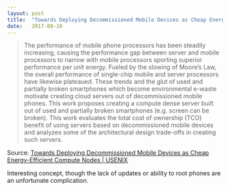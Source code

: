 ```yaml
---
layout: post
title:  "Towards Deploying Decommissioned Mobile Devices as Cheap Energy-Efficient Compute Nodes"
date:   2017-09-10
---
```


> The performance of mobile phone processors has been steadily increasing, causing the performance gap between server and mobile processors to narrow with mobile processors sporting superior performance per unit energy. Fueled by the slowing of Moore’s Law, the overall performance of single-chip mobile and server processors have likewise plateaued. These trends and the glut of used and partially broken smartphones which become environmental e-waste motivate creating cloud servers out of decommissioned mobile phones. This work proposes creating a compute dense server built out of used and partially broken smartphones (e.g. screen can be broken). This work evaluates the total cost of ownership (TCO) benefit of using servers based on decommissioned mobile devices and analyzes some of the architectural design trade-offs in creating such servers.

Source: [Towards Deploying Decommissioned Mobile Devices as Cheap Energy-Efficient Compute Nodes | USENIX](https://www.usenix.org/conference/hotcloud17/program/presentation/shahrad)

Interesting concept, though the lack of updates or ability to root phones are an unfortunate complication.
